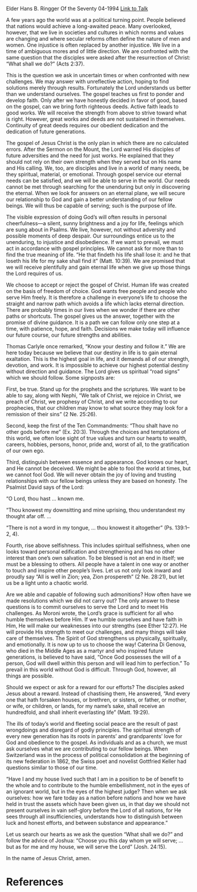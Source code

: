 Elder Hans B. Ringger
Of the Seventy
04-1994
[Link to Talk](https://www.churchofjesuschrist.org/study/general-conference/1994/04/what-shall-we-do?lang=eng)

A few years ago the world was at a political turning point. People believed that nations would achieve a long-awaited peace. Many overlooked, however, that we live in societies and cultures in which norms and values are changing and where secular reforms often define the nature of men and women. One injustice is often replaced by another injustice. We live in a time of ambiguous mores and of little direction. We are confronted with the same question that the disciples were asked after the resurrection of Christ: “What shall we do?” (Acts 2:37).

This is the question we ask in uncertain times or when confronted with new challenges. We may answer with unreflective action, hoping to find solutions merely through results. Fortunately the Lord understands us better than we understand ourselves. The gospel teaches us first to ponder and develop faith. Only after we have honestly decided in favor of good, based on the gospel, can we bring forth righteous deeds. Active faith leads to good works. We will receive the strength from above to strive toward what is right. However, great works and deeds are not sustained in themselves. Continuity of great deeds requires our obedient dedication and the dedication of future generations.

The gospel of Jesus Christ is the only plan in which there are no calculated errors. After the Sermon on the Mount, the Lord warned His disciples of future adversities and the need for just works. He explained that they should not rely on their own strength when they served but on His name and His calling. We, too, are disciples and live in a world of many needs, be they spiritual, material, or emotional. Through gospel service our eternal needs can be satisfied, and we will be able to serve in the world. Our needs cannot be met through searching for the unenduring but only in discovering the eternal. When we look for answers on an eternal plane, we will secure our relationship to God and gain a better understanding of our fellow beings. We will thus be capable of serving; such is the purpose of life.

The visible expression of doing God’s will often results in personal cheerfulness—a silent, sunny brightness and a joy for life, feelings which are sung about in Psalms. We live, however, not without adversity and possible moments of deep despair. Our surroundings entice us to the unenduring, to injustice and disobedience. If we want to prevail, we must act in accordance with gospel principles. We cannot ask for more than to find the true meaning of life. “He that findeth his life shall lose it: and he that loseth his life for my sake shall find it” (Matt. 10:39). We are promised that we will receive plentifully and gain eternal life when we give up those things the Lord requires of us.

We choose to accept or reject the gospel of Christ. Human life was created on the basis of freedom of choice. God wants free people and people who serve Him freely. It is therefore a challenge in everyone’s life to choose the straight and narrow path which avoids a life which lacks eternal direction. There are probably times in our lives when we wonder if there are other paths or shortcuts. The gospel gives us the answer, together with the promise of divine guidance. It is a path we can follow only one step at a time, with patience, hope, and faith. Decisions we make today will influence our future course, our future strengths and abilities.

Thomas Carlyle once remarked, “Know your destiny and follow it.” We are here today because we believe that our destiny in life is to gain eternal exaltation. This is the highest goal in life, and it demands all of our strength, devotion, and work. It is impossible to achieve our highest potential destiny without direction and guidance. The Lord gives us spiritual “road signs” which we should follow. Some signposts are:

First, be true. Stand up for the prophets and the scriptures. We want to be able to say, along with Nephi, “We talk of Christ, we rejoice in Christ, we preach of Christ, we prophesy of Christ, and we write according to our prophecies, that our children may know to what source they may look for a remission of their sins” (2 Ne. 25:26).

Second, keep the first of the Ten Commandments: “Thou shalt have no other gods before me” (Ex. 20:3). Through the choices and temptations of this world, we often lose sight of true values and turn our hearts to wealth, careers, hobbies, persons, honor, pride and, worst of all, to the gratification of our own ego.

Third, distinguish between essence and appearance. God knows our heart, and He cannot be deceived. We might be able to fool the world at times, but we cannot fool God. We will never obtain the joy of loving and trusting relationships with our fellow beings unless they are based on honesty. The Psalmist David says of the Lord:

“O Lord, thou hast … known me.

“Thou knowest my downsitting and mine uprising, thou understandest my thought afar off. …

“There is not a word in my tongue, … thou knowest it altogether” (Ps. 139:1–2, 4).

Fourth, rise above selfishness. This includes spiritual selfishness, when one looks toward personal edification and strengthening and has no other interest than one’s own salvation. To be blessed is not an end in itself; we must be a blessing to others. All people have a talent in one way or another to touch and inspire other people’s lives. Let us not only look inward and proudly say “All is well in Zion; yea, Zion prospereth” (2 Ne. 28:21), but let us be a light unto a chaotic world.

Are we able and capable of following such admonitions? How often have we made resolutions which we did not carry out? The only answer to these questions is to commit ourselves to serve the Lord and to meet His challenges. As Moroni wrote, the Lord’s grace is sufficient for all who humble themselves before Him. If we humble ourselves and have faith in Him, He will make our weaknesses into our strengths (see Ether 12:27). He will provide His strength to meet our challenges, and many things will take care of themselves. The Spirit of God strengthens us physically, spiritually, and emotionally. It is now up to us to choose the way! Caterina Di Genova, who died in the Middle Ages as a martyr and who inspired future generations, is believed to have said, “Once God possesses the will of a person, God will dwell within this person and will lead him to perfection.” To prevail in this world without God is difficult. Through God, however, all things are possible.

Should we expect or ask for a reward for our efforts? The disciples asked Jesus about a reward. Instead of chastising them, He answered, “And every one that hath forsaken houses, or brethren, or sisters, or father, or mother, or wife, or children, or lands, for my name’s sake, shall receive an hundredfold, and shall inherit everlasting life” (Matt. 19:29).

The ills of today’s world and fleeting social peace are the result of past wrongdoings and disregard of godly principles. The spiritual strength of every new generation has its roots in parents’ and grandparents’ love for God and obedience to the gospel. As individuals and as a church, we must ask ourselves what we are contributing to our fellow beings. When Switzerland was in the process of political consolidation at the beginning of its new federation in 1862, the Swiss poet and novelist Gottfried Keller had questions similar to those of our time.

“Have I and my house lived such that I am in a position to be of benefit to the whole and to contribute to the humble embellishment, not in the eyes of an ignorant world, but in the eyes of the highest judge? Then when we ask ourselves: how we fare today as a nation before nations and how we have held in trust the assets which have been given us, in that day we should not present ourselves in vain self-glory before the Lord of all nations, for He sees through all insufficiencies, understands how to distinguish between luck and honest efforts, and between substance and appearance.”

Let us search our hearts as we ask the question “What shall we do?” and follow the advice of Joshua: “Choose you this day whom ye will serve; … but as for me and my house, we will serve the Lord” (Josh. 24:15).

In the name of Jesus Christ, amen.

# References
